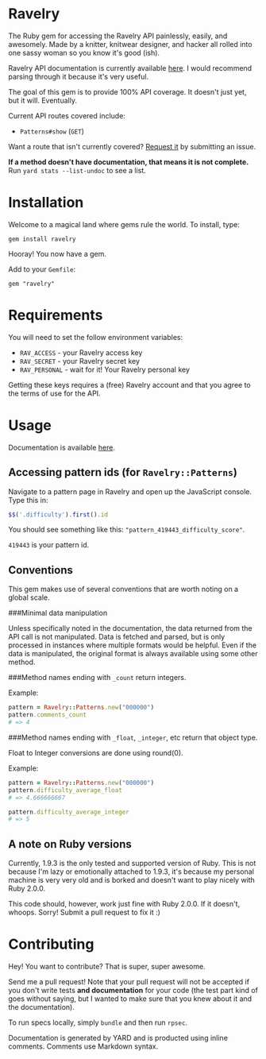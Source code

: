 # Ravelry

The Ruby gem for accessing the Ravelry API painlessly, easily, and awesomely. Made by a knitter, knitwear designer, and hacker all rolled into one sassy woman so you know it's good (ish).

Ravelry API documentation is currently available [here](http://www.ravelry.com/api). I would recommend parsing through it because it's very useful.

The goal of this gem is to provide 100% API coverage. It doesn't just yet, but it will. Eventually. 

Current API routes covered include:

* `Patterns#show` (`GET`)

Want a route that isn't currently covered? [Request it](https://github.com/feministy/ravelry/issues) by submitting an issue.

**If a method doesn't have documentation, that means it is not complete.** Run `yard stats --list-undoc` to see a list.

# Installation

Welcome to a magical land where gems rule the world. To install, type:

```
gem install ravelry
```

Hooray! You now have a gem.

Add to your `Gemfile`:

```
gem "ravelry"
```

# Requirements

You will need to set the follow environment variables:

* `RAV_ACCESS` - your Ravelry access key
* `RAV_SECRET` - your Ravelry secret key
* `RAV_PERSONAL` - wait for it! Your Ravelry personal key

Getting these keys requires a (free) Ravelry account and that you agree to the terms of use for the API.

# Usage

Documentation is available [here](#).

## Accessing pattern ids (for `Ravelry::Patterns`)

Navigate to a pattern page in Ravelry and open up the JavaScript console. Type this in:

```javascript
$$('.difficulty').first().id
```

You should see something like this: ```"pattern_419443_difficulty_score"```.

```419443``` is your pattern id.

## Conventions

This gem makes use of several conventions that are worth noting on a global scale.

###Minimal data manipulation

Unless specifically noted in the documentation, the data returned from the API call is not manipulated. Data is fetched and parsed, but is only processed in instances where multiple formats would be helpful. Even if the data is manipulated, the original format is always available using some other method.


###Method names ending with `_count` return integers.

Example:

```ruby
pattern = Ravelry::Patterns.new("000000")
pattern.comments_count
# => 4
```

###Method names ending with `_float`, `_integer`, etc return that object type.

Float to Integer conversions are done using round(0).

Example:

```ruby
pattern = Ravelry::Patterns.new("000000")
pattern.difficulty_average_float
# => 4.666666667

pattern.difficulty_average_integer
# => 5
```

## A note on Ruby versions

Currently, 1.9.3 is the only tested and supported version of Ruby. This is not because I'm lazy or emotionally attached to 1.9.3, it's because my personal machine is very very old and is borked and doesn't want to play nicely with Ruby 2.0.0.

This code should, however, work just fine with Ruby 2.0.0. If it doesn't, whoops. Sorry! Submit a pull request to fix it :)

# Contributing

Hey! You want to contribute? That is super, super awesome.

Send me a pull request! Note that your pull request will not be accepted if you don't write tests **and documentation** for your code (the test part kind of goes without saying, but I wanted to make sure that you knew about it and the documentation). 

To run specs locally, simply `bundle` and then run `rpsec`.

Documentation is generated by YARD and is producted using inline comments. Comments use Markdown syntax.
